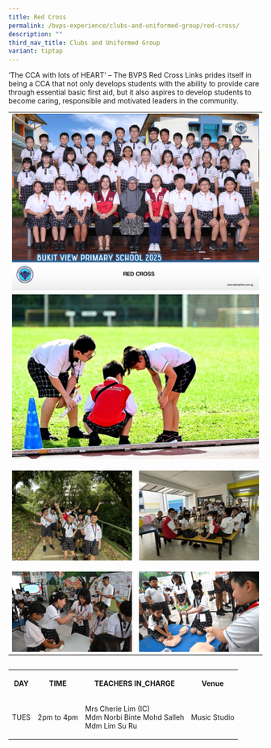 ```yaml
---
title: Red Cross
permalink: /bvps-experience/clubs-and-uniformed-group/red-cross/
description: ""
third_nav_title: Clubs and Uniformed Group
variant: tiptap
---
```

<p>‘The CCA with lots of HEART’ – The BVPS Red Cross Links prides itself
in being a CCA that not only develops students with the ability to provide
care through essential basic first aid, but it also aspires to develop
students to become caring, responsible and motivated leaders in the community.</p>
<table style="minWidth: 50px">
<colgroup>
<col>
<col>
</colgroup>
<tbody>
<tr>
<td rowspan="1" colspan="2">
<div class="isomer-image-wrapper">
<img style="width: 100%" height="auto" width="100%" alt="" src="/images/CCE/CCA Formal Group Picture/red_cross.jpg">
</div>
</td>
</tr>
<tr>
<td rowspan="1" colspan="2">
<div class="isomer-image-wrapper">
<img style="width: 100%" height="auto" width="100%" alt="" src="/images/BVPS Experience/Co Curricular Activities/Clubs &amp; Uniformed Group/RED CROSS/SportDay_First_aid_duty.jpg">
</div>
</td>
</tr>
<tr>
<td rowspan="1" colspan="1">
<p></p>
<div class="isomer-image-wrapper">
<img style="width: 100%" height="auto" width="100%" alt="" src="/images/BVPS Experience/Co Curricular Activities/Clubs &amp; Uniformed Group/RED CROSS/Parkcleanup29oct_05_2.jpg">
</div>
</td>
<td rowspan="1" colspan="1">
<p></p>
<div class="isomer-image-wrapper">
<img style="width: 100%" height="auto" width="100%" alt="" src="/images/BVPS Experience/Co Curricular Activities/Clubs &amp; Uniformed Group/RED CROSS/campfire.jpg">
</div>
</td>
</tr>
<tr>
<td rowspan="1" colspan="1">
<p></p>
<div class="isomer-image-wrapper">
<img style="width: 100%" height="auto" width="100%" alt="" src="/images/BVPS Experience/Co Curricular Activities/Clubs &amp; Uniformed Group/RED CROSS/2025_TDD01_2.jpg">
</div>
</td>
<td rowspan="1" colspan="1">
<p></p>
<div class="isomer-image-wrapper">
<img style="width: 100%" height="auto" width="100%" alt="" src="/images/BVPS Experience/Co Curricular Activities/Clubs &amp; Uniformed Group/RED CROSS/2025_TDD02.jpg">
</div>
</td>
</tr>
</tbody>
</table>
<table style="width: 0px">
<colgroup></colgroup>
<tbody>
<tr></tr>
</tbody>
</table>
<table style="minWidth: 100px">
<colgroup>
<col>
<col>
<col>
<col>
</colgroup>
<tbody>
<tr>
<th rowspan="1" colspan="1">
<p>DAY</p>
</th>
<th rowspan="1" colspan="1">
<p>TIME</p>
</th>
<th rowspan="1" colspan="1">
<p>TEACHERS IN_CHARGE</p>
</th>
<th rowspan="1" colspan="1">
<p>Venue</p>
</th>
</tr>
<tr>
<td rowspan="1" colspan="1">
<p>TUES</p>
</td>
<td rowspan="1" colspan="1">
<p>2pm to 4pm</p>
</td>
<td rowspan="1" colspan="1">
<p>Mrs Cherie Lim (IC)
<br>Mdm Norbi Binte Mohd Salleh
<br>Mdm Lim Su Ru</p>
</td>
<td rowspan="1" colspan="1">
<p>Music Studio</p>
</td>
</tr>
</tbody>
</table>
<p></p>